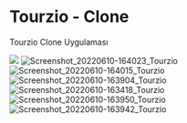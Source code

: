 # Tourzio - Clone
Tourzio Clone Uygulaması


![](https://user-images.githubusercontent.com/100576874/173078394-e50993a5-22c4-4f33-aa28-b32acc4208b2.jpg)
![Screenshot_20220610-164023_Tourzio](https://user-images.githubusercontent.com/100576874/173078416-dda98bce-1bee-43a9-8a69-433bd7df32e2.jpg)![Screenshot_20220610-164015_Tourzio](https://user-images.githubusercontent.com/100576874/173078444-9feef401-7fe4-4180-b81d-c485f54a62c1.jpg)![Screenshot_20220610-163904_Tourzio](https://user-images.githubusercontent.com/100576874/173078460-3160bfb4-bb0a-41bf-a446-1d9e5ae898e2.jpg)
![Screenshot_20220610-163418_Tourzio](https://user-images.githubusercontent.com/100576874/173078497-1cfc7b6a-03fc-4a29-88dd-4befde56ef37.jpg)
![Screenshot_20220610-163950_Tourzio](https://user-images.githubusercontent.com/100576874/173078529-c74c5fa4-0a5f-4dfc-b073-3ec1a269cd30.jpg)
![Screenshot_20220610-163942_Tourzio](https://user-images.githubusercontent.com/100576874/173078564-9af4385d-945f-4337-8b80-2035359bb0d4.jpg)
